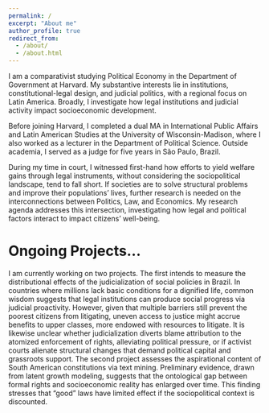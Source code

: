 ```yaml
---
permalink: /
excerpt: "About me"
author_profile: true
redirect_from: 
  - /about/
  - /about.html
---
```


I am a comparativist studying Political Economy in the Department of Government at Harvard. My substantive interests lie in institutions, constitutional-legal design, and judicial politics, with a regional focus on Latin America. Broadly, I investigate how legal institutions and judicial activity impact socioeconomic development.

Before joining Harvard, I completed a dual MA in International Public Affairs and Latin American Studies at the University of Wisconsin-Madison, where I also worked as a lecturer in the Department of Political Science. Outside academia, I served as a judge for five years in São Paulo, Brazil.

During my time in court, I witnessed first-hand how efforts to yield welfare gains through legal instruments, without considering the sociopolitical landscape, tend to fall short. If societies are to solve structural problems and improve their populations’ lives, further research is needed on the interconnections between Politics, Law, and Economics. My research agenda addresses this intersection, investigating how legal and political factors interact to impact citizens’ well-being.

Ongoing Projects...
======
I am currently working on two projects. The first intends to measure the distributional effects of the judicialization of social policies in Brazil. In countries where millions lack basic conditions for a dignified life, common wisdom suggests that legal institutions can produce social progress via judicial proactivity. However, given that multiple barriers still prevent the poorest citizens from litigating, uneven access to justice might accrue benefits to upper classes, more endowed with resources to litigate. It is likewise unclear whether judicialization diverts blame attribution to the atomized enforcement of rights, alleviating political pressure, or if activist courts alienate structural changes that demand political capital and grassroots support. The second project assesses the aspirational content of South American constitutions via text mining. Preliminary evidence, drawn from latent growth modeling, suggests that the ontological gap between formal rights and socioeconomic reality has enlarged over time. This finding stresses that “good” laws have limited effect if the sociopolitical context is discounted.


